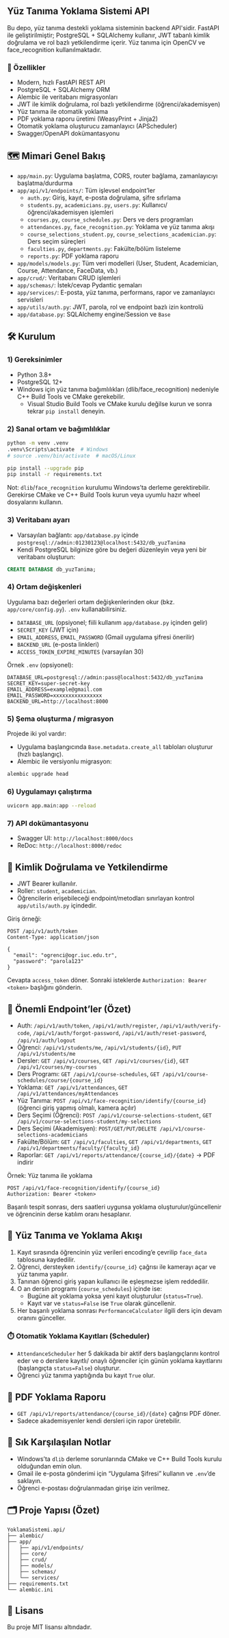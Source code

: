 ## Yüz Tanıma Yoklama Sistemi API

Bu depo, yüz tanıma destekli yoklama sisteminin backend API'sidir. FastAPI ile geliştirilmiştir; PostgreSQL + SQLAlchemy kullanır, JWT tabanlı kimlik doğrulama ve rol bazlı yetkilendirme içerir. Yüz tanıma için OpenCV ve face_recognition kullanılmaktadır.

### 🚀 Özellikler

- Modern, hızlı FastAPI REST API
- PostgreSQL + SQLAlchemy ORM
- Alembic ile veritabanı migrasyonları
- JWT ile kimlik doğrulama, rol bazlı yetkilendirme (öğrenci/akademisyen)
- Yüz tanıma ile otomatik yoklama
- PDF yoklama raporu üretimi (WeasyPrint + Jinja2)
- Otomatik yoklama oluşturucu zamanlayıcı (APScheduler)
- Swagger/OpenAPI dokümantasyonu

## 🗺️ Mimari Genel Bakış

- `app/main.py`: Uygulama başlatma, CORS, router bağlama, zamanlayıcıyı başlatma/durdurma
- `app/api/v1/endpoints/`: Tüm işlevsel endpoint’ler
  - `auth.py`: Giriş, kayıt, e-posta doğrulama, şifre sıfırlama
  - `students.py`, `academicians.py`, `users.py`: Kullanıcı/öğrenci/akademisyen işlemleri
  - `courses.py`, `course_schedules.py`: Ders ve ders programları
  - `attendances.py`, `face_recognition.py`: Yoklama ve yüz tanıma akışı
  - `course_selections_student.py`, `course_selections_academician.py`: Ders seçim süreçleri
  - `faculties.py`, `departments.py`: Fakülte/bölüm listeleme
  - `reports.py`: PDF yoklama raporu
- `app/models/models.py`: Tüm veri modelleri (User, Student, Academician, Course, Attendance, FaceData, vb.)
- `app/crud/`: Veritabanı CRUD işlemleri
- `app/schemas/`: İstek/cevap Pydantic şemaları
- `app/services/`: E-posta, yüz tanıma, performans, rapor ve zamanlayıcı servisleri
- `app/utils/auth.py`: JWT, parola, rol ve endpoint bazlı izin kontrolü
- `app/database.py`: SQLAlchemy engine/Session ve `Base`

## 🛠️ Kurulum

### 1) Gereksinimler

- Python 3.8+
- PostgreSQL 12+
- Windows için yüz tanıma bağımlılıkları (dlib/face_recognition) nedeniyle C++ Build Tools ve CMake gerekebilir.
  - Visual Studio Build Tools ve CMake kurulu değilse kurun ve sonra tekrar `pip install` deneyin.

### 2) Sanal ortam ve bağımlılıklar

```bash
python -m venv .venv
.venv\Scripts\activate  # Windows
# source .venv/bin/activate  # macOS/Linux

pip install --upgrade pip
pip install -r requirements.txt
```

Not: `dlib`/`face_recognition` kurulumu Windows’ta derleme gerektirebilir. Gerekirse CMake ve C++ Build Tools kurun veya uyumlu hazır wheel dosyalarını kullanın.

### 3) Veritabanı ayarı

- Varsayılan bağlantı: `app/database.py` içinde `postgresql://admin:01230123@localhost:5432/db_yuzTanima`
- Kendi PostgreSQL bilginize göre bu değeri düzenleyin veya yeni bir veritabanı oluşturun:

```sql
CREATE DATABASE db_yuzTanima;
```

### 4) Ortam değişkenleri

Uygulama bazı değerleri ortam değişkenlerinden okur (bkz. `app/core/config.py`). `.env` kullanabilirsiniz.

- `DATABASE_URL` (opsiyonel; fiili kullanım `app/database.py` içinden gelir)
- `SECRET_KEY` (JWT için)
- `EMAIL_ADDRESS`, `EMAIL_PASSWORD` (Gmail uygulama şifresi önerilir)
- `BACKEND_URL` (e-posta linkleri)
- `ACCESS_TOKEN_EXPIRE_MINUTES` (varsayılan 30)

Örnek `.env` (opsiyonel):

```env
DATABASE_URL=postgresql://admin:pass@localhost:5432/db_yuzTanima
SECRET_KEY=super-secret-key
EMAIL_ADDRESS=example@gmail.com
EMAIL_PASSWORD=xxxxxxxxxxxxxxxx
BACKEND_URL=http://localhost:8000
```

### 5) Şema oluşturma / migrasyon

Projede iki yol vardır:

- Uygulama başlangıcında `Base.metadata.create_all` tabloları oluşturur (hızlı başlangıç).
- Alembic ile versiyonlu migrasyon:

```bash
alembic upgrade head
```

### 6) Uygulamayı çalıştırma

```bash
uvicorn app.main:app --reload
```

### 7) API dokümantasyonu

- Swagger UI: `http://localhost:8000/docs`
- ReDoc: `http://localhost:8000/redoc`

## 🔐 Kimlik Doğrulama ve Yetkilendirme

- JWT Bearer kullanılır.
- Roller: `student`, `academician`.
- Öğrencilerin erişebileceği endpoint/metodları sınırlayan kontrol `app/utils/auth.py` içindedir.

Giriş örneği:

```http
POST /api/v1/auth/token
Content-Type: application/json

{
  "email": "ogrenci@ogr.iuc.edu.tr",
  "password": "parola123"
}
```

Cevapta `access_token` döner. Sonraki isteklerde `Authorization: Bearer <token>` başlığını gönderin.

## 📌 Önemli Endpoint’ler (Özet)

- Auth: `/api/v1/auth/token`, `/api/v1/auth/register`, `/api/v1/auth/verify-code`, `/api/v1/auth/forgot-password`, `/api/v1/auth/reset-password`, `/api/v1/auth/logout`
- Öğrenci: `/api/v1/students/me`, `/api/v1/students/{id}`, `PUT /api/v1/students/me`
- Dersler: `GET /api/v1/courses`, `GET /api/v1/courses/{id}`, `GET /api/v1/courses/my-courses`
- Ders Programı: `GET /api/v1/course-schedules`, `GET /api/v1/course-schedules/course/{course_id}`
- Yoklama: `GET /api/v1/attendances`, `GET /api/v1/attendances/myAttendances`
- Yüz Tanıma: `POST /api/v1/face-recognition/identify/{course_id}` (öğrenci giriş yapmış olmalı, kamera açılır)
- Ders Seçimi (Öğrenci): `POST /api/v1/course-selections-student`, `GET /api/v1/course-selections-student/my-selections`
- Ders Seçimi (Akademisyen): `POST/GET/PUT/DELETE /api/v1/course-selections-academicians`
- Fakülte/Bölüm: `GET /api/v1/faculties`, `GET /api/v1/departments`, `GET /api/v1/departments/faculty/{faculty_id}`
- Raporlar: `GET /api/v1/reports/attendance/{course_id}/{date}` → PDF indirir

Örnek: Yüz tanıma ile yoklama

```http
POST /api/v1/face-recognition/identify/{course_id}
Authorization: Bearer <token>
```

Başarılı tespit sonrası, ders saatleri uygunsa yoklama oluşturulur/güncellenir ve öğrencinin derse katılım oranı hesaplanır.

## 🧠 Yüz Tanıma ve Yoklama Akışı

1. Kayıt sırasında öğrencinin yüz verileri encoding’e çevrilip `face_data` tablosuna kaydedilir.
2. Öğrenci, dersteyken `identify/{course_id}` çağrısı ile kamerayı açar ve yüz tanıma yapılır.
3. Tanınan öğrenci giriş yapan kullanıcı ile eşleşmezse işlem reddedilir.
4. O an dersin programı (`course_schedules`) içinde ise:
   - Bugüne ait yoklama yoksa yeni kayıt oluşturulur (`status=True`).
   - Kayıt var ve `status=False` ise `True` olarak güncellenir.
5. Her başarılı yoklama sonrası `PerformanceCalculator` ilgili ders için devam oranını günceller.

### ⏱️ Otomatik Yoklama Kayıtları (Scheduler)

- `AttendanceScheduler` her 5 dakikada bir aktif ders başlangıçlarını kontrol eder ve o derslere kayıtlı/ onaylı öğrenciler için günün yoklama kayıtlarını (başlangıçta `status=False`) oluşturur.
- Öğrenci yüz tanıma yaptığında bu kayıt `True` olur.

## 🧾 PDF Yoklama Raporu

- `GET /api/v1/reports/attendance/{course_id}/{date}` çağrısı PDF döner.
- Sadece akademisyenler kendi dersleri için rapor üretebilir.

## 🧩 Sık Karşılaşılan Notlar

- Windows’ta `dlib` derleme sorunlarında CMake ve C++ Build Tools kurulu olduğundan emin olun.
- Gmail ile e-posta gönderimi için “Uygulama Şifresi” kullanın ve `.env`’de saklayın.
- Öğrenci e-postası doğrulanmadan girişe izin verilmez.

## 🗂️ Proje Yapısı (Özet)

```
YoklamaSistemi.api/
├── alembic/
├── app/
│   ├── api/v1/endpoints/
│   ├── core/
│   ├── crud/
│   ├── models/
│   ├── schemas/
│   └── services/
├── requirements.txt
└── alembic.ini
```

## 📝 Lisans

Bu proje MIT lisansı altındadır.
